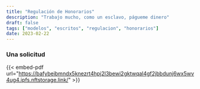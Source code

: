 ```yaml
---
title: "Regulación de Honorarios"
description: "Trabajo mucho, como un esclavo, págueme dinero"
draft: false
tags: ["modelos", "escritos", "regulacion", "honorarios"]
date: 2023-02-22
---
```


### Una solicitud

{{< embed-pdf url="https://bafybeibmndx5knezrt4hpj2l3bewi2gktwqal4gf2jbbdunj6wx5wv4ug4.ipfs.nftstorage.link/" >}}